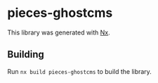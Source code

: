 # pieces-ghostcms

This library was generated with [Nx](https://nx.dev).

## Building

Run `nx build pieces-ghostcms` to build the library.
